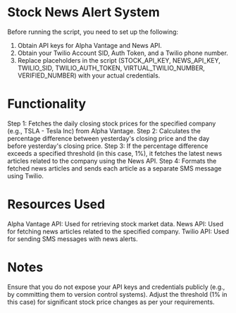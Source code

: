 # Stock News Alert System
Before running the script, you need to set up the following:

1. Obtain API keys for Alpha Vantage and News API.
2. Obtain your Twilio Account SID, Auth Token, and a Twilio phone number.
3. Replace placeholders in the script (STOCK_API_KEY, NEWS_API_KEY, TWILIO_SID, TWILIO_AUTH_TOKEN, VIRTUAL_TWILIO_NUMBER, VERIFIED_NUMBER) with your actual credentials.

# Functionality
Step 1: Fetches the daily closing stock prices for the specified company (e.g., TSLA - Tesla Inc) from Alpha Vantage.
Step 2: Calculates the percentage difference between yesterday's closing price and the day before yesterday's closing price.
Step 3: If the percentage difference exceeds a specified threshold (in this case, 1%), it fetches the latest news articles related to the company using the News API.
Step 4: Formats the fetched news articles and sends each article as a separate SMS message using Twilio.

# Resources Used
Alpha Vantage API: Used for retrieving stock market data.
News API: Used for fetching news articles related to the specified company.
Twilio API: Used for sending SMS messages with news alerts.

# Notes
Ensure that you do not expose your API keys and credentials publicly (e.g., by committing them to version control systems).
Adjust the threshold (1% in this case) for significant stock price changes as per your requirements.
